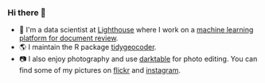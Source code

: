 ### Hi there 👋

- 🔭 I'm a data scientist at [Lighthouse](https://www.lighthouseglobal.com/) where I work on a [machine learning platform for document review](https://www.businesswire.com/news/home/20210201005774/en/Lighthouse-Launches-New-AI-Enhanced-Ediscovery-and-Document-Review-Technology).
- 🌎 I maintain the R package [tidygeocoder](https://jessecambon.github.io/tidygeocoder/).
- 📷 I also enjoy photography and use [darktable](https://github.com/darktable-org/darktable) for photo editing. You can find some of my pictures on [flickr](https://www.flickr.com/people/144575322@N06/) and [instagram](https://www.instagram.com/jessecambon/).
